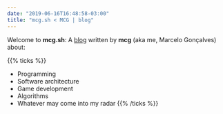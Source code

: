 ```yaml
---
date: "2019-06-16T16:48:58-03:00"
title: "mcg.sh < MCG | blog"
---
```


Welcome to **mcg.sh**: A [blog](/blog/) written by **mcg** (aka me, Marcelo Gonçalves) about:

{{% ticks %}}
* Programming
* Software architecture
* Game development
* Algorithms
* Whatever may come into my radar
{{% /ticks %}}
